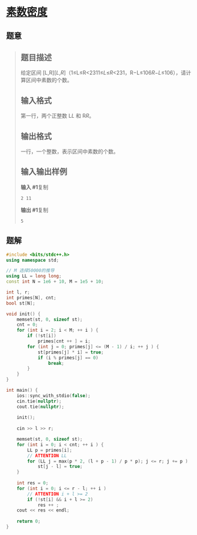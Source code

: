 #  [素数密度](https://www.luogu.com.cn/problem/P1835)

## 题意

>   ## 题目描述
>
>   给定区间 [L,R][*L*,*R*]（1≤L≤R<2311≤*L*≤*R*<231，R−L≤106*R*−*L*≤106），请计算区间中素数的个数。
>
>   ## 输入格式
>
>   第一行，两个正整数 L*L* 和 R*R*。
>
>   ## 输出格式
>
>   一行，一个整数，表示区间中素数的个数。
>
>   ## 输入输出样例
>
>   **输入 #1**复制
>
>   ```
>   2 11
>   ```
>
>   **输出 #1**复制
>
>   ```
>   5
>   ```

## 题解



```c++
#include <bits/stdc++.h>
using namespace std;

// M 选择50000的推导
using LL = long long;
const int N = 1e6 + 10, M = 1e5 + 10;

int l, r;
int primes[N], cnt;
bool st[N];

void init() {
    memset(st, 0, sizeof st);
    cnt = 0;
    for (int i = 2; i < M; ++ i ) {
        if (!st[i])
            primes[cnt ++ ] = i;
        for (int j = 0; primes[j] <= (M - 1) / i; ++ j ) {
            st[primes[j] * i] = true;
            if (i % primes[j] == 0)
                break;
        }
    }
}

int main() {
    ios::sync_with_stdio(false);
    cin.tie(nullptr);
    cout.tie(nullptr);
    
    init();
    
    cin >> l >> r;

    memset(st, 0, sizeof st);
    for (int i = 0; i < cnt; ++ i ) {
        LL p = primes[i];
        // ATTENTION LL
        for (LL j = max(p * 2, (l + p - 1) / p * p); j <= r; j += p )
            st[j - l] = true;
    }
    
    int res = 0;
    for (int i = 0; i <= r - l; ++ i )
        // ATTENTION i + l >= 2
        if (!st[i] && i + l >= 2)
            res ++ ;
    cout << res << endl;
    
    return 0;
}
```



```python3

```

